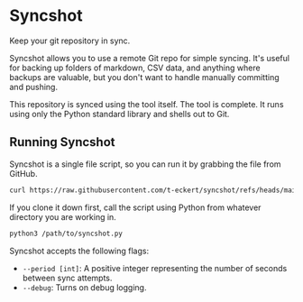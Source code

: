 # Syncshot

Keep your git repository in sync.

Syncshot allows you to use a remote Git repo for simple syncing. It's useful for backing up folders of markdown, CSV data, and anything where backups are valuable, but you don't want to handle manually committing and pushing.

This repository is synced using the tool itself. The tool is complete. It runs using only the Python standard library and shells out to Git.

## Running Syncshot

Syncshot is a single file script, so you can run it by grabbing the file from GitHub.

```sh
curl https://raw.githubusercontent.com/t-eckert/syncshot/refs/heads/main/syncshot.py | python3 
```

If you clone it down first, call the script using Python from whatever directory you are working in.

```sh
python3 /path/to/syncshot.py
```

Syncshot accepts the following flags:

- `--period [int]`: A positive integer representing the number of seconds between sync attempts.
- `--debug`: Turns on debug logging.
